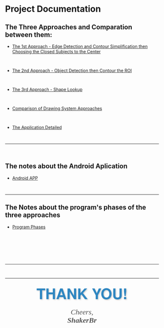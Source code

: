 # Project Documentation

## The Three Approaches and Comparation between them:

*   [The 1st Approach - Edge Detection and Contour Simplification then Choosing the Closed Subjects to the Center](The%201st%20Approach%20-%20Edge%20Detection%20and%20Contour%20Simplification%20then%20Choosing%20the%20Closed%20Subjects%20to%20the%20Center.md)

<br>

*   [The 2nd Approach - Object Detection then Contour the ROI](The%202nd%20Approach%20-%20Object%20Detection%20then%20Contour%20the%20ROI.md)

<br>

*   [The 3rd Approach - Shape Lookup](The%203rd%20Approach%20-%20Shape%20Lookup.md)

<br>

*   [Comparison of Drawing System Approaches](Comparison%20of%20Drawing%20System%20Approaches.md)

<br>

*   [The Application Detailed](The%20Application%20Detailed.md)

<br>

---

<br>

## The notes about the Android Aplication

*   [Android APP](/Android%20Application%20Notes/ReadME.md)

<br>

---

## The Notes about the program's phases of the three approaches

*   [Program Phases](/Program%20Phases/Notes.md)

<br>
<br>
<br>
<br>

<br>

---

<br>

---

<p align="center">
  <span style="font-size: 48px; font-family: 'Helvetica Neue', sans-serif; color: #2E86C1; font-weight: bold; text-shadow: 2px 2px 4px rgba(0, 0, 0, 0.2);">
    🎉 THANK YOU! 🎉
  </span>
</p>

<p align="center">
  <span style="font-size: 24px; font-style: italic; color: #555; font-family: 'Georgia', serif;">
    Cheers,<br>
    <b>ShakerBr</b>
  </span>
</p>
